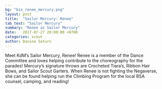 ```yaml
---
bg: "bio_renee_mercury.png"
layout: post
title:  "Sailor Mercury: Renee"
tab_text: "Sailor Mercury"
summary: "Renee as Sailor Mercury"
date:   2017-07-27 20:00:00 +0700
categories: scout
author: Davina Saturn
---
```


Meet KdM’s Sailor Mercury, Renee!
Renee is a member of the Dance Committee and loves helping contribute to the choreography for the parades! Mercury’s signature throws are Crocheted Tiara’s, Ribbon Hair Bows, and Sailor Scout Garters. When Renee is not fighting the Negaverse, she can be found helping run the Climbing Program for the local BSA counsel, camping, and reading!

